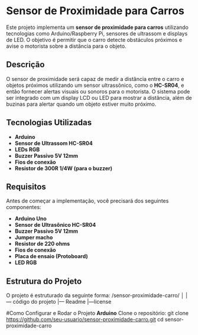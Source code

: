 # Sensor de Proximidade para Carros

Este projeto implementa um **sensor de proximidade para carros** utilizando tecnologias como Arduino/Raspberry Pi, sensores de ultrassom e displays de LED. O objetivo é permitir que o carro detecte obstáculos próximos e avise o motorista sobre a distância para o objeto.

## Descrição

O sensor de proximidade será capaz de medir a distância entre o carro e objetos próximos utilizando um sensor ultrassônico, como o **HC-SR04**, e então fornecer alertas visuais ou sonoros para o motorista. O sistema pode ser integrado com um display LCD ou LED para mostrar a distância, além de buzinas para alertar quando um objeto estiver muito próximo.

## Tecnologias Utilizadas

- **Arduino**
- **Sensor de Ultrassom HC-SR04**
- **LEDs RGB**
- **Buzzer Passivo 5V 12mm**
- **Fios de conexão**
- **Resistor de 300R 1/4W (para o buzzer)**

## Requisitos

Antes de começar a implementação, você precisará dos seguintes componentes:

- **Arduino Uno**
- **Sensor de Ultrasônico HC-SR04**
- **Buzzer Passivo 5V 12mm**
- **Jumper macho**
- **Resistor de 220 ohms**
- **Fios de conexão**
- **Placa de ensaio (Protoboard)**
- **LED RGB**

## Estrutura do Projeto

O projeto é estruturado da seguinte forma:
/sensor-proximidade-carro/
│
|— código do projeto 
|— Readme
|—license

#Como Configurar e Rodar o Projeto
**Arduino**
Clone o repositório:
git clone https://github.com/seu-usuario/sensor-proximidade-carro.git
cd sensor-proximidade-carro
